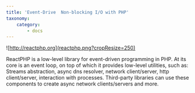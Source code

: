 ```yaml
---
title: 'Event-Drive  Non-blocking I/O with PHP'
taxonomy:
    category:
        - docs
---
```


![http://reactphp.org](reactphp.png?cropResize=250)

ReactPHP is a low-level library for event-driven programming in PHP. At its core is an event loop, on top of which it provides low-level utilities, such as: Streams abstraction, async dns resolver, network client/server, http client/server, interaction with processes. Third-party libraries can use these components to create async network clients/servers and more.